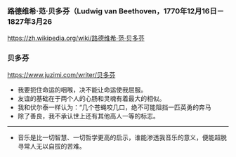 ### 路德维希·范·贝多芬（Ludwig van Beethoven，1770年12月16日－1827年3月26
https://zh.wikipedia.org/wiki/路德维希·范·贝多芬
### 贝多芬
https://www.juzimi.com/writer/贝多芬
- 我要扼住命运的咽喉，决不能让命运使我屈服。
- 友谊的基础在于两个人的心肠和灵魂有着最大的相似。
- 我和伏尔泰一样认为：“几个苍蝇咬几口，绝不可能阻挡一匹英勇的奔马
- 除了善良，我不承认世上还有其他高人一等的标志。
---
- 音乐是比一切智慧、一切哲学更高的启示，谁能渗透我音乐的意义，便能超脱寻常人无以自拔的苦难。